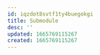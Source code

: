 ```yaml
---
id: iqzdot8svtf1ty4buegokgi
title: Submodule
desc: ''
updated: 1665769115267
created: 1665769115267
---
```

